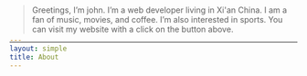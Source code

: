 ```yaml
---
layout: simple
title: About
---
```


<style>
	h1 {
		font-size: 30px;
	}

	/* Fix this for real instead of in every place */
	h1 {
		margin-top: -200px;
		margin-bottom: 20px;
	}

	#email {
		text-align: center;
		font-size: 25px;
	}
</style>

# About

---

> Greetings, I’m john. I’m a web developer living in Xi'an China. I am a fan of music, movies, and coffee. I’m also interested in sports. You can visit my website with a click on the button above.

---